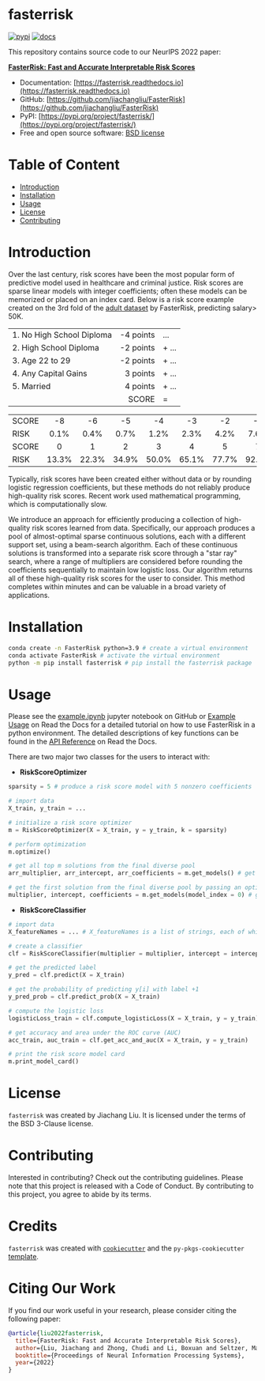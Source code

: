 # fasterrisk <!-- omit in toc -->

[![pypi](https://img.shields.io/pypi/v/fasterrisk.svg)](https://pypi.org/project/fasterrisk/)
[![docs](https://readthedocs.org/projects/fasterrisk/badge/?version=latest)](https://readthedocs.org/projects/fasterrisk/?badge=latest)

This repository contains source code to our NeurIPS 2022 paper:

[**FasterRisk: Fast and Accurate Interpretable Risk Scores**](https://arxiv.org/abs/2210.05846)

- Documentation: [https://fasterrisk.readthedocs.io](https://fasterrisk.readthedocs.io)
- GitHub: [https://github.com/jiachangliu/FasterRisk](https://github.com/jiachangliu/FasterRisk)
- PyPI: [https://pypi.org/project/fasterrisk/](https://pypi.org/project/fasterrisk/)
- Free and open source software: [BSD license](https://github.com/FasterRisk/blob/main/LICENSE)

# Table of Content <!-- omit in toc -->
- [Introduction](#introduction)
- [Installation](#installation)
- [Usage](#usage)
- [License](#license)
- [Contributing](#contributing)


# Introduction
Over the last century, risk scores have been the most popular form of predictive model used in healthcare and criminal justice. Risk scores are sparse linear models with integer coefficients; often these models can be memorized or placed on an index card. Below is a risk score example created on the 3rd fold of the [adult dataset](https://github.com/ustunb/risk-slim/tree/master/examples/data) by FasterRisk, predicting salary> 50K.

|                            |             |       |
| :---                       |    ---:     |  :--- |
|1.  No High School Diploma  |   -4 points |   ... |
|2.     High School Diploma  |   -2 points | + ... |
|3.            Age 22 to 29  |   -2 points | + ... |
|4.       Any Capital Gains  |    3 points | + ... |
|5.                 Married  |    4 points | + ... |
|                            |       SCORE | =     |

|      |        |        |        |        |        |        |        |
|:---  | :----: | :----: | :----: | :----: | :----: | :----: | :----: | 
|SCORE |  -8  |  -6  |  -5  |  -4  |  -3  |  -2  |  -1  |
|RISK  |   0.1% |   0.4% |   0.7% |   1.2% |   2.3% |   4.2% |   7.6% |
|SCORE |  0  |   1  |   2  |   3  |   4  |   5  |   7  |        
|RISK  |  13.3% |  22.3% |  34.9% |  50.0% |  65.1% |  77.7% |  92.4% |

Typically, risk scores have been created either without data or by rounding logistic regression coefficients, but these methods do not reliably produce high-quality risk scores. Recent work used mathematical programming, which is computationally slow.

We introduce an approach for efficiently producing a collection of high-quality risk scores learned from data. Specifically, our approach produces a pool of almost-optimal sparse continuous solutions, each with a different support set, using a beam-search algorithm. Each of these continuous solutions is transformed into a separate risk score through a "star ray" search, where a range of multipliers are considered before rounding the coefficients sequentially to maintain low logistic loss. Our algorithm returns all of these high-quality risk scores for the user to consider. This method completes within minutes and can be valuable in a broad variety of applications.

# Installation

```bash
conda create -n FasterRisk python=3.9 # create a virtual environment
conda activate FasterRisk # activate the virtual environment
python -m pip install fasterrisk # pip install the fasterrisk package
```


# Usage
Please see the [example.ipynb](./docs/example.ipynbhttps://github.com/jiachangliu/FasterRisk/blob/main/docs/example.ipynb) jupyter notebook on GitHub or [Example Usage](https://fasterrisk.readthedocs.io/en/latest/example.html) on Read the Docs for a detailed tutorial on how to use FasterRisk in a python environment. The detailed descriptions of key functions can be found in the [API Reference](https://fasterrisk.readthedocs.io/en/latest/autoapi/index.html) on Read the Docs.

There are two major two classes for the users to interact with:
- **RiskScoreOptimizer**
```python
sparsity = 5 # produce a risk score model with 5 nonzero coefficients 

# import data
X_train, y_train = ...

# initialize a risk score optimizer
m = RiskScoreOptimizer(X = X_train, y = y_train, k = sparsity)

# perform optimization
m.optimize()

# get all top m solutions from the final diverse pool
arr_multiplier, arr_intercept, arr_coefficients = m.get_models() # get m solutions from the diverse pool; Specifically, arr_multiplier.shape=(m, ), arr_intercept.shape=(m, ), arr_coefficients.shape=(m, p)

# get the first solution from the final diverse pool by passing an optional model_index; models are ranked in order of increasing logistic loss
multiplier, intercept, coefficients = m.get_models(model_index = 0) # get the first solution (smallest logistic loss) from the diverse pool; Specifically, multiplier.shape=(1, ), intercept.shape=(1, ), coefficients.shape=(p, )

```

- **RiskScoreClassifier**
```python
# import data
X_featureNames = ... # X_featureNames is a list of strings, each of which is the feature name

# create a classifier
clf = RiskScoreClassifier(multiplier = multiplier, intercept = intercept, coefficients = coefficients, featureNames = featureNames)

# get the predicted label
y_pred = clf.predict(X = X_train)

# get the probability of predicting y[i] with label +1
y_pred_prob = clf.predict_prob(X = X_train)

# compute the logistic loss
logisticLoss_train = clf.compute_logisticLoss(X = X_train, y = y_train)

# get accuracy and area under the ROC curve (AUC)
acc_train, auc_train = clf.get_acc_and_auc(X = X_train, y = y_train) 

# print the risk score model card
m.print_model_card() 
```

# License

`fasterrisk` was created by Jiachang Liu. It is licensed under the terms of the BSD 3-Clause license.

# Contributing

Interested in contributing? Check out the contributing guidelines. Please note that this project is released with a Code of Conduct. By contributing to this project, you agree to abide by its terms.

# Credits <!-- omit in toc -->

`fasterrisk` was created with [`cookiecutter`](https://cookiecutter.readthedocs.io/en/latest/) and the `py-pkgs-cookiecutter` [template](https://github.com/py-pkgs/py-pkgs-cookiecutter).

# Citing Our Work <!-- omit in toc -->

If you find our work useful in your research, please consider citing the following paper:

```BibTeX
@article{liu2022fasterrisk,
  title={FasterRisk: Fast and Accurate Interpretable Risk Scores},
  author={Liu, Jiachang and Zhong, Chudi and Li, Boxuan and Seltzer, Margo and Rudin, Cynthia},
  booktitle={Proceedings of Neural Information Processing Systems},
  year={2022}
}
